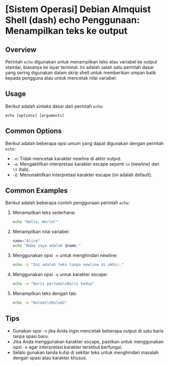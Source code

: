# [Sistem Operasi] Debian Almquist Shell (dash) echo Penggunaan: Menampilkan teks ke output

## Overview
Perintah `echo` digunakan untuk menampilkan teks atau variabel ke output standar, biasanya ke layar terminal. Ini adalah salah satu perintah dasar yang sering digunakan dalam skrip shell untuk memberikan umpan balik kepada pengguna atau untuk mencetak nilai variabel.

## Usage
Berikut adalah sintaks dasar dari perintah `echo`:

```
echo [options] [arguments]
```

## Common Options
Berikut adalah beberapa opsi umum yang dapat digunakan dengan perintah `echo`:

- `-n`: Tidak mencetak karakter newline di akhir output.
- `-e`: Mengaktifkan interpretasi karakter escape seperti `\n` (newline) dan `\t` (tab).
- `-E`: Menonaktifkan interpretasi karakter escape (ini adalah default).

## Common Examples
Berikut adalah beberapa contoh penggunaan perintah `echo`:

1. Menampilkan teks sederhana:
   ```sh
   echo "Hello, World!"
   ```

2. Menampilkan nilai variabel:
   ```sh
   name="Alice"
   echo "Nama saya adalah $name."
   ```

3. Menggunakan opsi `-n` untuk menghindari newline:
   ```sh
   echo -n "Ini adalah teks tanpa newline di akhir."
   ```

4. Menggunakan opsi `-e` untuk karakter escape:
   ```sh
   echo -e "Baris pertama\nBaris kedua"
   ```

5. Menampilkan teks dengan tab:
   ```sh
   echo -e "Kolom1\tKolom2"
   ```

## Tips
- Gunakan opsi `-n` jika Anda ingin mencetak beberapa output di satu baris tanpa spasi baru.
- Jika Anda menggunakan karakter escape, pastikan untuk menggunakan opsi `-e` agar interpretasi karakter tersebut berfungsi.
- Selalu gunakan tanda kutip di sekitar teks untuk menghindari masalah dengan spasi atau karakter khusus.